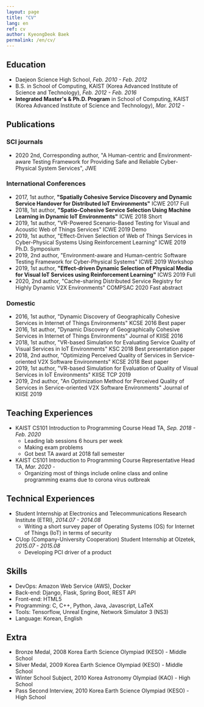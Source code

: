 ```yaml
---
layout: page
title: "CV"
lang: en
ref: cv
author: KyeongDeok Baek
permalink: /en/cv/
---
```

Education
---
- Daejeon Science High School, _Feb. 2010 - Feb. 2012_  
- B.S. in School of Computing, KAIST (Korea Advanced Institute of Science and Technology), _Feb. 2012 - Feb. 2016_  
- **Integrated Master's & Ph.D. Program** in School of Computing, KAIST (Korea Advanced Institute of Science and Technology), _Mar. 2012 -_  

Publications
---
### SCI journals
- 2020 2nd, Corresponding author, "A Human-centric and Environment-aware Testing Framework for Providing Safe and Reliable Cyber-Physical System Services", JWE 

### International Conferences
- 2017, 1st author, **"Spatially Cohesive Service Discovery and Dynamic Service Handover for Distributed IoT Environments"** ICWE 2017 Full
- 2018, 1st author, **"Spatio-Cohesive Service Selection Using Machine Learning in Dynamic IoT Environments"** ICWE 2018 Short
- 2019, 1st author, "VR-Powered Scenario-Based Testing for Visual and Acoustic Web of Things Services" ICWE 2019 Demo
- 2019, 1st author, "Effect-Driven Selection of Web of Things Services in Cyber-Physical Systems Using Reinforcement Learning" ICWE 2019 Ph.D. Symposium
- 2019, 2nd author, "Environment-aware and Human-centric Software Testing Framework for Cyber-Physical Systems" ICWE 2019 Workshop
- 2019, 1st author, **"Effect-driven Dynamic Selection of Physical Media for Visual IoT Services using Reinforcement Learning"** ICWS 2019 Full
- 2020, 2nd author, "Cache-sharing Distributed Service Registry for Highly Dynamic V2X Environments" COMPSAC 2020 Fast abstract

### Domestic
- 2016, 1st author, "Dynamic Discovery of Geographically Cohesive Services in Internet of Things Environments" KCSE 2016 Best paper
- 2016, 1st author, "Dynamic Discovery of Geographically Cohesive Services in Internet of Things Environments" Journal of KIISE 2016
- 2018, 1st author, "VR-based Simulation for Evaluating Service Quality of Visual Services in IoT Environments" KSC 2018 Best presentation paper
- 2018, 2nd author, "Optimizing Perceived Quality of Services in Service-oriented V2X Software Environments" KCSE 2018 Best paper
- 2019, 1st author, "VR-based Simulation for Evaluation of Quality of Visual Services in IoT Environments" KIISE TCP 2019
- 2019, 2nd author, "An Optimization Method for Perceived Quality of Services in Service-oriented V2X Software Environments" Journal of KIISE 2019 

Teaching Experiences
---
- KAIST CS101 Introduction to Programming Course Head TA, _Sep. 2018 - Feb. 2020_
  - Leading lab sessions 6 hours per week
  - Making exam problems
  - Got best TA award at 2018 fall semester
- KAIST CS101 Introduction to Programming Course Representative Head TA, _Mar. 2020 -_
  - Organizing most of things include online class and online programming exams due to corona virus outbreak

Technical Experiences
---
- Student Internship at Electronics and Telecommunications Research Institute (ETRI), _2014.07 - 2014.08_
  - Writing a short survey paper of Operating Systems (OS) for Internet of Things (IoT) in terms of security
- CUop (Company-University Cooperation) Student Internship at Olzetek, _2015.07 - 2015.08_
  - Developing PCI driver of a product

Skills
---
- DevOps: Amazon Web Service (AWS), Docker
- Back-end: Django, Flask, Spring Boot, REST API
- Front-end: HTML5
- Programming: C, C++, Python, Java, Javascript, LaTeX
- Tools: Tensorflow, Unreal Engine, Network Simulator 3 (NS3)
- Language: Korean, English

Extra
---
- Bronze Medal, 2008 Korea Earth Science Olympiad (KESO) - Middle School
- Silver Medal, 2009 Korea Earth Science Olympiad (KESO) - Middle School
- Winter School Subject, 2010 Korea Astronomy Olympiad (KAO) - High School
- Pass Second Interview, 2010 Korea Earth Science Olympiad (KESO) - High School
